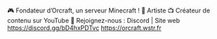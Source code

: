 🎮  Fondateur d’Orcraft, un serveur Minecraft !
🎵 Artiste
📺  Créateur de contenu sur YouTube 
🔗  Rejoignez-nous : Discord | Site web
https://discord.gg/bD4hxPDTvc
https://orcraft.wstr.fr
